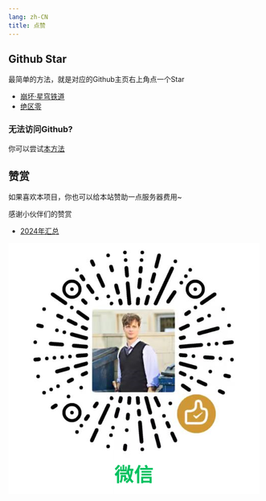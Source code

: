 ```yaml
---
lang: zh-CN
title: 点赞
---
```


## Github Star

最简单的方法，就是对应的Github主页右上角点一个Star

- [崩坏·星穹铁道](https://github.com/DoctorReid/StarRailOneDragon)
- [绝区零](https://github.com/DoctorReid/ZenlessZoneZero-OneDragon)

### 无法访问Github?

你可以尝试[本方法](visit_github.md)

## 赞赏

如果喜欢本项目，你也可以给本站赞助一点服务器费用~

感谢小伙伴们的赞赏

- [2024年汇总](thanks_2024.md)

![微信赞赏](/images/sponsor_wechat.png)